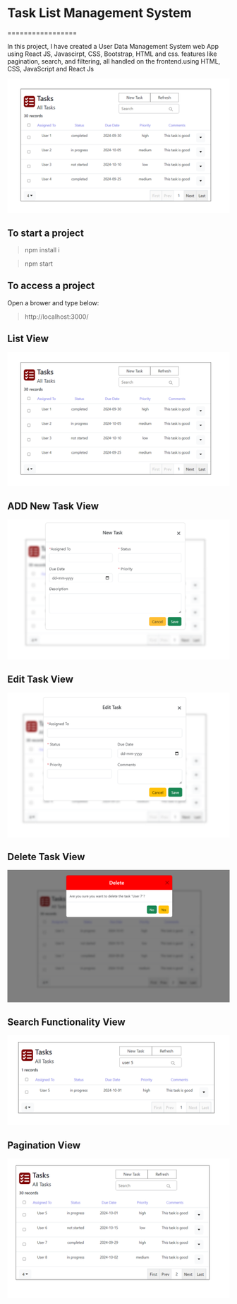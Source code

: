 # Task List Management System

=================

In this project, I have created a User Data Management System web App using React JS, Javascirpt, CSS, Bootstrap, HTML and css.
features like pagination, search, and filtering, all handled on the frontend.using HTML, CSS, JavaScript and React Js

![](https://github.com/Nikitadhonnar16/to-do/blob/main/imgs/task_list.png)

## To start a project

> npm install i

> npm start

## To access a project

Open a brower and type below:

> http://localhost:3000/

## List View

![](https://github.com/Nikitadhonnar16/to-do/blob/main/imgs/TaskList.png)

## ADD New Task View

![](https://github.com/Nikitadhonnar16/to-do/blob/main/imgs/NewTask.png)

## Edit Task View

![](https://github.com/Nikitadhonnar16/to-do/blob/main/imgs/EditTask.png)

## Delete Task View

![](https://github.com/Nikitadhonnar16/to-do/blob/main/imgs/DeleteTask.png)

## Search Functionality View

![](https://github.com/Nikitadhonnar16/to-do/blob/main/imgs/Search.png)

## Pagination View

![](https://github.com/Nikitadhonnar16/to-do/blob/main/imgs/Pagination.png)
